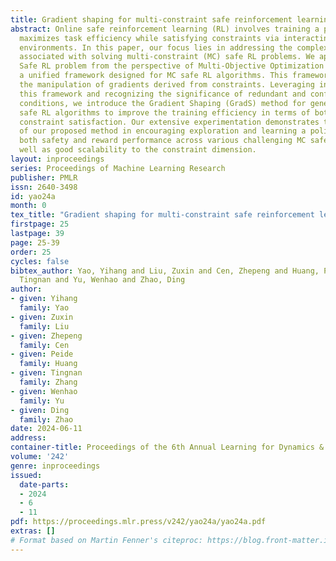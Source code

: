 ```yaml
---
title: Gradient shaping for multi-constraint safe reinforcement learning
abstract: Online safe reinforcement learning (RL) involves training a policy that
  maximizes task efficiency while satisfying constraints via interacting with the
  environments. In this paper, our focus lies in addressing the complex challenges
  associated with solving multi-constraint (MC) safe RL problems. We approach the
  Safe RL problem from the perspective of Multi-Objective Optimization (MOO) and propose
  a unified framework designed for MC safe RL algorithms. This framework highlights
  the manipulation of gradients derived from constraints. Leveraging insights from
  this framework and recognizing the significance of redundant and conflicting constraint
  conditions, we introduce the Gradient Shaping (GradS) method for general Lagrangian-based
  safe RL algorithms to improve the training efficiency in terms of both reward and
  constraint satisfaction. Our extensive experimentation demonstrates the effectiveness
  of our proposed method in encouraging exploration and learning a policy that improves
  both safety and reward performance across various challenging MC safe RL tasks as
  well as good scalability to the constraint dimension.
layout: inproceedings
series: Proceedings of Machine Learning Research
publisher: PMLR
issn: 2640-3498
id: yao24a
month: 0
tex_title: "Gradient shaping for multi-constraint safe reinforcement learning"
firstpage: 25
lastpage: 39
page: 25-39
order: 25
cycles: false
bibtex_author: Yao, Yihang and Liu, Zuxin and Cen, Zhepeng and Huang, Peide and Zhang,
  Tingnan and Yu, Wenhao and Zhao, Ding
author:
- given: Yihang
  family: Yao
- given: Zuxin
  family: Liu
- given: Zhepeng
  family: Cen
- given: Peide
  family: Huang
- given: Tingnan
  family: Zhang
- given: Wenhao
  family: Yu
- given: Ding
  family: Zhao
date: 2024-06-11
address:
container-title: Proceedings of the 6th Annual Learning for Dynamics & Control Conference
volume: '242'
genre: inproceedings
issued:
  date-parts:
  - 2024
  - 6
  - 11
pdf: https://proceedings.mlr.press/v242/yao24a/yao24a.pdf
extras: []
# Format based on Martin Fenner's citeproc: https://blog.front-matter.io/posts/citeproc-yaml-for-bibliographies/
---
```

